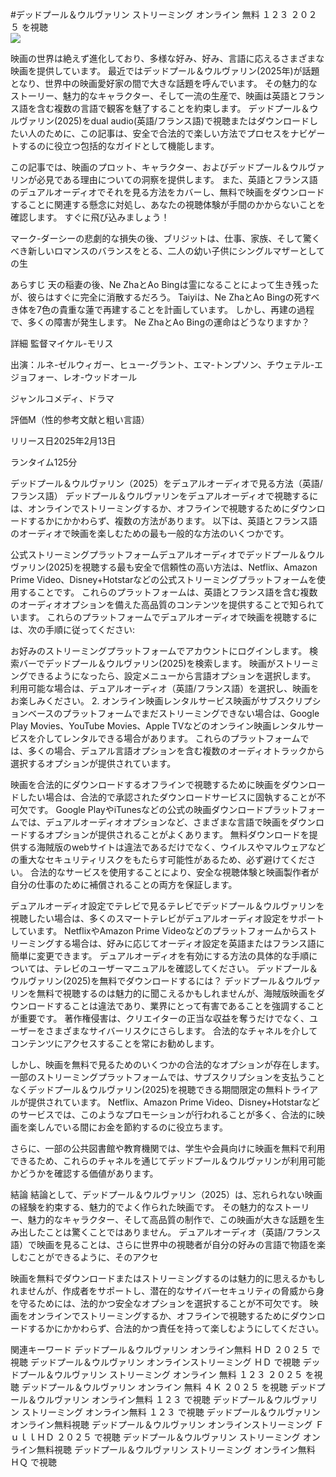#デッドプール＆ウルヴァリン ストリーミング オンライン 無料 １２３ ２０２５ を視聴  
[![](https://i.imgur.com/qSNzIqt.png)](https://movie.rssnews.media/nEOTKeyR.php)  
  
映画の世界は絶えず進化しており、多様な好み、好み、言語に応えるさまざまな映画を提供しています。 最近ではデッドプール＆ウルヴァリン(2025年)が話題となり、世界中の映画愛好家の間で大きな話題を呼んでいます。 その魅力的なストーリー、魅力的なキャラクター、そして一流の生産で、映画は英語とフランス語を含む複数の言語で観客を魅了することを約束します。 デッドプール＆ウルヴァリン(2025)をdual audio(英語/フランス語)で視聴またはダウンロードしたい人のために、この記事は、安全で合法的で楽しい方法でプロセスをナビゲートするのに役立つ包括的なガイドとして機能します。

この記事では、映画のプロット、キャラクター、およびデッドプール＆ウルヴァリンが必見である理由についての洞察を提供します。 また、英語とフランス語のデュアルオーディオでそれを見る方法をカバーし、無料で映画をダウンロードすることに関連する懸念に対処し、あなたの視聴体験が手間のかからないことを確認します。 すぐに飛び込みましょう！

マーク-ダーシーの悲劇的な損失の後、ブリジットは、仕事、家族、そして驚くべき新しいロマンスのバランスをとる、二人の幼い子供にシングルマザーとしての生

あらすじ
天の稲妻の後、Ne ZhaとAo Bingは霊になることによって生き残ったが、彼らはすぐに完全に消散するだろう。 Taiyiは、Ne ZhaとAo Bingの死すべき体を7色の貴重な蓮で再建することを計画しています。 しかし、再建の過程で、多くの障害が発生します。 Ne ZhaとAo Bingの運命はどうなりますか？

詳細
監督マイケル-モリス

出演：ルネ-ゼルウィガー、ヒュー-グラント、エマ-トンプソン、チウェテル-エジョフォー、レオ-ウッドオール

ジャンルコメディ、ドラマ

評価M（性的参考文献と粗い言語）

リリース日2025年2月13日

ランタイム125分

デッドプール＆ウルヴァリン（2025）をデュアルオーディオで見る方法（英語/フランス語）
デッドプール＆ウルヴァリンをデュアルオーディオで視聴するには、オンラインでストリーミングするか、オフラインで視聴するためにダウンロードするかにかかわらず、複数の方法があります。 以下は、英語とフランス語のオーディオで映画を楽しむための最も一般的な方法のいくつかです。

公式ストリーミングプラットフォームデュアルオーディオでデッドプール＆ウルヴァリン(2025)を視聴する最も安全で信頼性の高い方法は、Netflix、Amazon Prime Video、Disney+Hotstarなどの公式ストリーミングプラットフォームを使用することです。 これらのプラットフォームは、英語とフランス語を含む複数のオーディオオプションを備えた高品質のコンテンツを提供することで知られています。
これらのプラットフォームでデュアルオーディオで映画を視聴するには、次の手順に従ってください:

お好みのストリーミングプラットフォームでアカウントにログインします。 検索バーでデッドプール＆ウルヴァリン(2025)を検索します。 映画がストリーミングできるようになったら、設定メニューから言語オプションを選択します。 利用可能な場合は、デュアルオーディオ（英語/フランス語）を選択し、映画をお楽しみください。 2. オンライン映画レンタルサービス映画がサブスクリプションベースのプラットフォームでまだストリーミングできない場合は、Google Play Movies、YouTube Movies、Apple TVなどのオンライン映画レンタルサービスを介してレンタルできる場合があります。 これらのプラットフォームでは、多くの場合、デュアル言語オプションを含む複数のオーディオトラックから選択するオプションが提供されています。

映画を合法的にダウンロードするオフラインで視聴するために映画をダウンロードしたい場合は、合法的で承認されたダウンロードサービスに固執することが不可欠です。 Google PlayやiTunesなどの公式の映画ダウンロードプラットフォームでは、デュアルオーディオオプションなど、さまざまな言語で映画をダウンロードするオプションが提供されることがよくあります。
無料ダウンロードを提供する海賊版のwebサイトは違法であるだけでなく、ウイルスやマルウェアなどの重大なセキュリティリスクをもたらす可能性があるため、必ず避けてください。 合法的なサービスを使用することにより、安全な視聴体験と映画製作者が自分の仕事のために補償されることの両方を保証します。

デュアルオーディオ設定でテレビで見るテレビでデッドプール＆ウルヴァリンを視聴したい場合は、多くのスマートテレビがデュアルオーディオ設定をサポートしています。 NetflixやAmazon Prime Videoなどのプラットフォームからストリーミングする場合は、好みに応じてオーディオ設定を英語またはフランス語に簡単に変更できます。 デュアルオーディオを有効にする方法の具体的な手順については、テレビのユーザーマニュアルを確認してください。
デッドプール＆ウルヴァリン(2025)を無料でダウンロードするには？
デッドプール＆ウルヴァリンを無料で視聴するのは魅力的に聞こえるかもしれませんが、海賊版映画をダウンロードすることは違法であり、業界にとって有害であることを強調することが重要です。 著作権侵害は、クリエイターの正当な収益を奪うだけでなく、ユーザーをさまざまなサイバーリスクにさらします。 合法的なチャネルを介してコンテンツにアクセスすることを常にお勧めします。

しかし、映画を無料で見るためのいくつかの合法的なオプションが存在します。 一部のストリーミングプラットフォームでは、サブスクリプションを支払うことなくデッドプール＆ウルヴァリン(2025)を視聴できる期間限定の無料トライアルが提供されています。 Netflix、Amazon Prime Video、Disney+Hotstarなどのサービスでは、このようなプロモーションが行われることが多く、合法的に映画を楽しんでいる間にお金を節約するのに役立ちます。

さらに、一部の公共図書館や教育機関では、学生や会員向けに映画を無料で利用できるため、これらのチャネルを通じてデッドプール＆ウルヴァリンが利用可能かどうかを確認する価値があります。

結論
結論として、デッドプール＆ウルヴァリン（2025）は、忘れられない映画の経験を約束する、魅力的でよく作られた映画です。 その魅力的なストーリー、魅力的なキャラクター、そして高品質の制作で、この映画が大きな話題を生み出したことは驚くことではありません。 デュアルオーディオ（英語/フランス語）で映画を見ることは、さらに世界中の視聴者が自分の好みの言語で物語を楽しむことができるように、そのアクセ

映画を無料でダウンロードまたはストリーミングするのは魅力的に思えるかもしれませんが、作成者をサポートし、潜在的なサイバーセキュリティの脅威から身を守るためには、法的かつ安全なオプションを選択することが不可欠です。 映画をオンラインでストリーミングするか、オフラインで視聴するためにダウンロードするかにかかわらず、合法的かつ責任を持って楽しむようにしてください。

関連キーワード
デッドプール＆ウルヴァリン オンライン無料 ＨＤ ２０２５ で視聴
デッドプール＆ウルヴァリン オンラインストリーミング ＨＤ で視聴
デッドプール＆ウルヴァリン ストリーミング オンライン 無料 １２３ ２０２５ を視聴
デッドプール＆ウルヴァリン オンライン 無料 ４Ｋ ２０２５ を視聴
デッドプール＆ウルヴァリン オンライン無料 １２３ で視聴
デッドプール＆ウルヴァリン ストリーミング オンライン無料 １２３ で視聴
デッドプール＆ウルヴァリン オンライン無料視聴
デッドプール＆ウルヴァリン オンラインストリーミング ＦｕｌｌＨＤ ２０２５ で視聴
デッドプール＆ウルヴァリン ストリーミング オンライン無料視聴
デッドプール＆ウルヴァリン ストリーミング オンライン無料 ＨＱ で視聴
